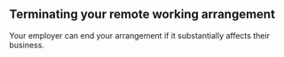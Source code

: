 ##  Terminating your remote working arrangement

Your employer can end your arrangement if it substantially affects their
business.
